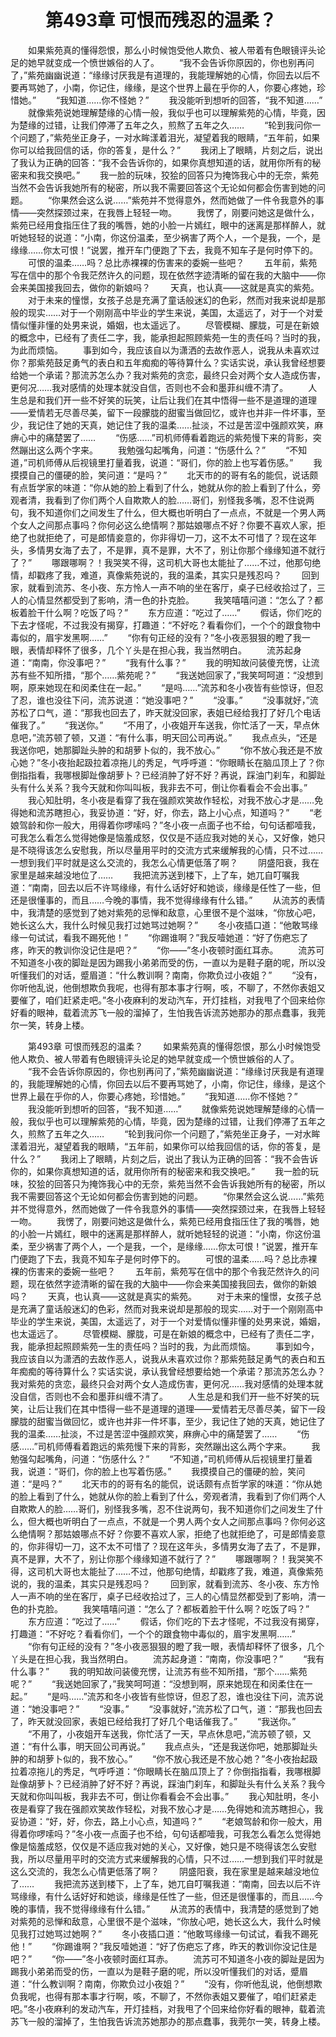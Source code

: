# 　　第493章 可恨而残忍的温柔？
　　如果紫苑真的懂得怨恨，那么小时候饱受他人欺负、被人带着有色眼镜评头论足的她早就变成一个愤世嫉俗的人了。
　　“我不会告诉你原因的，你也别再问了，”紫苑幽幽说道：“缘缘讨厌我是有道理的，我能理解她的心情，你回去以后不要再骂她了，小南，你记住，缘缘，是这个世界上最在乎你的人，你要心疼她，珍惜她。”
　　“我知道……你不怪她？”
　　我没能听到想听的回答，“我不知道……”
　　就像紫苑说她理解楚缘的心情一般，我似乎也可以理解紫苑的心情，毕竟，因为楚缘的过错，让我们停滞了五年之久，煎熬了五年之久……
　　“轮到我问你一个问题了，”紫苑坐正身子，一对水眸漾着泪光，凝望着我的眼睛，“五年前，如果你可以给我回信的话，你的答复，是什么？”
　　我闭上了眼睛，片刻之后，说出了我认为正确的回答：“我不会告诉你的，如果你真想知道的话，就用你所有的秘密来和我交换吧。”
　　我一脸的玩味，狡狯的回答只为掩饰我心中的无奈，紫苑当然不会告诉我她所有的秘密，所以我不需要回答这个无论如何都会伤害到她的问题。
　　“你果然会这么说……”紫苑并不觉得意外，然而她做了一件令我意外的事情——突然探颈过来，在我唇上轻轻一吻。
　　我愣了，刚要问她这是做什么，紫苑已经用食指压住了我的嘴唇，她的小脸一片嫣红，眼中的迷离是那样醉人，就听她轻轻的说道：“小南，你这份温柔，至少祸害了两个人，一个是我，一个，是缘缘……你太可恨！”说罢，推开车门便跑了下去，我竟不知车子是何时停下的。
　　可恨的温柔……吗？总比赤裸裸的伤害来的委婉一些吧？
　　五年前，紫苑写在信中的那个令我茫然许久的问题，现在依然字迹清晰的留在我的大脑中——你会来美国接我回去，做你的新娘吗？
　　天真，也认真——这就是真实的紫苑。
　　对于未来的憧憬，女孩子总是充满了童话般迷幻的色彩，然而对我来说却是那般的现实……对于一个刚刚高中毕业的学生来说，美国，太遥远了，对于一个对爱情似懂非懂的处男来说，婚姻，也太遥远了。
　　尽管模糊、朦胧，可是在新娘的概念中，已经有了责任二字，我，能承担起照顾紫苑一生的责任吗？当时的我，为此而烦恼。
　　事到如今，我应该自以为潇洒的去故作恶人，说我从未喜欢过你？那紫苑鼓足勇气的表白和五年痴痴的等待算什么？实话实说，承认我曾经想要给她一个承诺？那流苏怎么办？我对紫苑的贪恋，最终只会对两个女人造成伤害，更何况……我对感情的处理本就没自信，否则也不会和墨菲纠缠不清了。
　　人生总是和我们开一些不好笑的玩笑，让后让我们在其中悟得一些不是道理的道理——爱情若无尽善尽美，留下一段朦胧的甜蜜当做回忆，或许也并非一件坏事，至少，我记住了她的天真，她记住了我的温柔……扯淡，不过是苦涩中强颜欢笑，麻痹心中的痛楚罢了……
　　“伤感……”司机师傅看着跑远的紫苑慢下来的背影，突然蹦出这么两个字来。
　　我勉强勾起嘴角，问道：“伤感什么？”
　　“不知道，”司机师傅从后视镜里打量着我，说道：“哥们，你的脸上也写着伤感。”
　　我摸摸自己的僵硬的脸，笑问道：“是吗？”
　　北天市的的哥有名的能侃，说话颇有点哲学家的味道：“你从她的脸上看到了什么，她就从你的脸上看到了什么，旁观者清，我看到了你们两个人自欺欺人的脸……哥们，别怪我多嘴，忍不住说两句，我不知道你们之间发生了什么，但大概也听明白了一点点，不就是一个男人两个女人之间那点事吗？你何必这么绝情啊？那姑娘哪点不好？你要不喜欢人家，拒绝了也就拒绝了，可是郎情妾意的，你非得切一刀，这不太不可惜了？现在这年头，多情男女海了去了，不是罪，真不是罪，大不了，别让你那个缘缘知道不就行了？”
　　哪跟哪啊？！我哭笑不得，这司机大哥也太能扯了……不过，他那句绝情，却戳疼了我，难道，真像紫苑说的，我的温柔，其实只是残忍吗？
　　回到家，就看到流苏、冬小夜、东方怜人一声不响的坐在客厅，桌子已经收拾过了，三人的心情显然都受到了影响，清一色的扑克脸。
　　我笑嘻嘻问道：“怎么了？都板着脸干什么啊？吃饭了吗？”
　　东方应道：“吃过了……”
　　假话，你们吃的下去才怪呢，不过我没有揭穿，打趣道：“不好吃？看看你们，一个个的跟食物中毒似的，眉宇发黑啊……”
　　“你有句正经的没有？”冬小夜恶狠狠的瞪了我一眼，表情却释怀了很多，几个丫头是在担心我，我当然明白。
　　流苏起身道：“南南，你没事吧？”
　　“我有什么事？”
　　我的明知故问装傻充愣，让流苏有些不知所措，“那个……紫苑呢？”
　　“我送她回家了，”我笑呵呵道：“没想到啊，原来她现在和闵柔住在一起。”
　　“是吗……”流苏和冬小夜皆有些惊讶，但忍了忍，谁也没往下问，流苏说道：“她没事吧？”
　　“没事。”
　　“没事就好，”流苏松了口气，道：“那我也回去了，昨天就没回家，表姐已经给我打了好几个电话催我了。”
　　“我送你。”
　　“不用了，小夜姐开车送我，你忙活了一天，早点休息吧，”流苏顿了顿，又道：“有什么事，明天回公司再说。”
　　我点点头，“还是我送你吧，她那脚趾头肿的和胡萝卜似的，我不放心。”
　　“你不放心我还是不放心她？”冬小夜抬起趿拉着凉拖儿的秀足，气呼呼道：“你眼睛长在脑瓜顶上了？你倒指指看，我哪根脚趾像胡萝卜？已经消肿了好不好？再说，踩油门刹车，和脚趾头有什么关系？我今天就和你叫叫板，我非去不可，倒让你看看会不会出事。”
　　我心知肚明，冬小夜是看穿了我在强颜欢笑故作轻松，对我不放心才是……免得她和流苏瞎担心，我妥协道：“好，好，你去，路上小心点，知道吗？”
　　“老娘驾龄和你一般大，用得着你啰嗦吗？”冬小夜一点面子也不给，句句话都噎我，可我怎么看怎么觉得她像是恼羞成怒，仅仅是不适应我对她的关心，又好像，她只是不晓得该怎么安慰我，所以尽量用平时的交流方式来缓解我的心情，只不过……一想到我们平时就是这么交流的，我怎么心情更低落了啊？
　　阴盛阳衰，我在家里是越来越没地位了……
　　我把流苏送到楼下，上了车，她兀自叮嘱我道：“南南，回去以后不许骂缘缘，有什么话好好和她谈，缘缘是任性了一些，但还是很懂事的，而且……今晚的事情，我不觉得缘缘有什么错。”
　　从流苏的表情中，我清楚的感觉到了她对紫苑的忌惮和敌意，心里很不是个滋味，“你放心吧，她长这么大，我什么时候见我打过她骂过她啊？”
　　冬小夜插口道：“他敢骂缘缘一句试试，看我不踢死他！”
　　“你踢谁啊？”我反噎她道：“好了伤疤忘了疼，昨天的教训你没记住是吧？”
　　“你——”冬小夜顿时面红耳赤。
　　流苏可不知道冬小夜的脚趾是因为踢我小弟弟而受的伤，一直以为是鞋子磨的呢，所以没听懂我们的对话，蹙眉道：“什么教训啊？南南，你欺负过小夜姐？”
　　“没有，你听他乱说，他倒想欺负我呢，也得有那本事才行啊，咳，不聊了，不然你表姐又要催了，咱们赶紧走吧。”冬小夜麻利的发动汽车，开灯挂档，对我甩了个回来给你好看的眼神，载着流苏飞一般的溜掉了，生怕我告诉流苏她那办的那点蠢事，我莞尔一笑，转身上楼。

　　第493章 可恨而残忍的温柔？
　　如果紫苑真的懂得怨恨，那么小时候饱受他人欺负、被人带着有色眼镜评头论足的她早就变成一个愤世嫉俗的人了。
　　“我不会告诉你原因的，你也别再问了，”紫苑幽幽说道：“缘缘讨厌我是有道理的，我能理解她的心情，你回去以后不要再骂她了，小南，你记住，缘缘，是这个世界上最在乎你的人，你要心疼她，珍惜她。”
　　“我知道……你不怪她？”
　　我没能听到想听的回答，“我不知道……”
　　就像紫苑说她理解楚缘的心情一般，我似乎也可以理解紫苑的心情，毕竟，因为楚缘的过错，让我们停滞了五年之久，煎熬了五年之久……
　　“轮到我问你一个问题了，”紫苑坐正身子，一对水眸漾着泪光，凝望着我的眼睛，“五年前，如果你可以给我回信的话，你的答复，是什么？”
　　我闭上了眼睛，片刻之后，说出了我认为正确的回答：“我不会告诉你的，如果你真想知道的话，就用你所有的秘密来和我交换吧。”
　　我一脸的玩味，狡狯的回答只为掩饰我心中的无奈，紫苑当然不会告诉我她所有的秘密，所以我不需要回答这个无论如何都会伤害到她的问题。
　　“你果然会这么说……”紫苑并不觉得意外，然而她做了一件令我意外的事情——突然探颈过来，在我唇上轻轻一吻。
　　我愣了，刚要问她这是做什么，紫苑已经用食指压住了我的嘴唇，她的小脸一片嫣红，眼中的迷离是那样醉人，就听她轻轻的说道：“小南，你这份温柔，至少祸害了两个人，一个是我，一个，是缘缘……你太可恨！”说罢，推开车门便跑了下去，我竟不知车子是何时停下的。
　　可恨的温柔……吗？总比赤裸裸的伤害来的委婉一些吧？
　　五年前，紫苑写在信中的那个令我茫然许久的问题，现在依然字迹清晰的留在我的大脑中——你会来美国接我回去，做你的新娘吗？
　　天真，也认真——这就是真实的紫苑。
　　对于未来的憧憬，女孩子总是充满了童话般迷幻的色彩，然而对我来说却是那般的现实……对于一个刚刚高中毕业的学生来说，美国，太遥远了，对于一个对爱情似懂非懂的处男来说，婚姻，也太遥远了。
　　尽管模糊、朦胧，可是在新娘的概念中，已经有了责任二字，我，能承担起照顾紫苑一生的责任吗？当时的我，为此而烦恼。
　　事到如今，我应该自以为潇洒的去故作恶人，说我从未喜欢过你？那紫苑鼓足勇气的表白和五年痴痴的等待算什么？实话实说，承认我曾经想要给她一个承诺？那流苏怎么办？我对紫苑的贪恋，最终只会对两个女人造成伤害，更何况……我对感情的处理本就没自信，否则也不会和墨菲纠缠不清了。
　　人生总是和我们开一些不好笑的玩笑，让后让我们在其中悟得一些不是道理的道理——爱情若无尽善尽美，留下一段朦胧的甜蜜当做回忆，或许也并非一件坏事，至少，我记住了她的天真，她记住了我的温柔……扯淡，不过是苦涩中强颜欢笑，麻痹心中的痛楚罢了……
　　“伤感……”司机师傅看着跑远的紫苑慢下来的背影，突然蹦出这么两个字来。
　　我勉强勾起嘴角，问道：“伤感什么？”
　　“不知道，”司机师傅从后视镜里打量着我，说道：“哥们，你的脸上也写着伤感。”
　　我摸摸自己的僵硬的脸，笑问道：“是吗？”
　　北天市的的哥有名的能侃，说话颇有点哲学家的味道：“你从她的脸上看到了什么，她就从你的脸上看到了什么，旁观者清，我看到了你们两个人自欺欺人的脸……哥们，别怪我多嘴，忍不住说两句，我不知道你们之间发生了什么，但大概也听明白了一点点，不就是一个男人两个女人之间那点事吗？你何必这么绝情啊？那姑娘哪点不好？你要不喜欢人家，拒绝了也就拒绝了，可是郎情妾意的，你非得切一刀，这不太不可惜了？现在这年头，多情男女海了去了，不是罪，真不是罪，大不了，别让你那个缘缘知道不就行了？”
　　哪跟哪啊？！我哭笑不得，这司机大哥也太能扯了……不过，他那句绝情，却戳疼了我，难道，真像紫苑说的，我的温柔，其实只是残忍吗？
　　回到家，就看到流苏、冬小夜、东方怜人一声不响的坐在客厅，桌子已经收拾过了，三人的心情显然都受到了影响，清一色的扑克脸。
　　我笑嘻嘻问道：“怎么了？都板着脸干什么啊？吃饭了吗？”
　　东方应道：“吃过了……”
　　假话，你们吃的下去才怪呢，不过我没有揭穿，打趣道：“不好吃？看看你们，一个个的跟食物中毒似的，眉宇发黑啊……”
　　“你有句正经的没有？”冬小夜恶狠狠的瞪了我一眼，表情却释怀了很多，几个丫头是在担心我，我当然明白。
　　流苏起身道：“南南，你没事吧？”
　　“我有什么事？”
　　我的明知故问装傻充愣，让流苏有些不知所措，“那个……紫苑呢？”
　　“我送她回家了，”我笑呵呵道：“没想到啊，原来她现在和闵柔住在一起。”
　　“是吗……”流苏和冬小夜皆有些惊讶，但忍了忍，谁也没往下问，流苏说道：“她没事吧？”
　　“没事。”
　　“没事就好，”流苏松了口气，道：“那我也回去了，昨天就没回家，表姐已经给我打了好几个电话催我了。”
　　“我送你。”
　　“不用了，小夜姐开车送我，你忙活了一天，早点休息吧，”流苏顿了顿，又道：“有什么事，明天回公司再说。”
　　我点点头，“还是我送你吧，她那脚趾头肿的和胡萝卜似的，我不放心。”
　　“你不放心我还是不放心她？”冬小夜抬起趿拉着凉拖儿的秀足，气呼呼道：“你眼睛长在脑瓜顶上了？你倒指指看，我哪根脚趾像胡萝卜？已经消肿了好不好？再说，踩油门刹车，和脚趾头有什么关系？我今天就和你叫叫板，我非去不可，倒让你看看会不会出事。”
　　我心知肚明，冬小夜是看穿了我在强颜欢笑故作轻松，对我不放心才是……免得她和流苏瞎担心，我妥协道：“好，好，你去，路上小心点，知道吗？”
　　“老娘驾龄和你一般大，用得着你啰嗦吗？”冬小夜一点面子也不给，句句话都噎我，可我怎么看怎么觉得她像是恼羞成怒，仅仅是不适应我对她的关心，又好像，她只是不晓得该怎么安慰我，所以尽量用平时的交流方式来缓解我的心情，只不过……一想到我们平时就是这么交流的，我怎么心情更低落了啊？
　　阴盛阳衰，我在家里是越来越没地位了……
　　我把流苏送到楼下，上了车，她兀自叮嘱我道：“南南，回去以后不许骂缘缘，有什么话好好和她谈，缘缘是任性了一些，但还是很懂事的，而且……今晚的事情，我不觉得缘缘有什么错。”
　　从流苏的表情中，我清楚的感觉到了她对紫苑的忌惮和敌意，心里很不是个滋味，“你放心吧，她长这么大，我什么时候见我打过她骂过她啊？”
　　冬小夜插口道：“他敢骂缘缘一句试试，看我不踢死他！”
　　“你踢谁啊？”我反噎她道：“好了伤疤忘了疼，昨天的教训你没记住是吧？”
　　“你——”冬小夜顿时面红耳赤。
　　流苏可不知道冬小夜的脚趾是因为踢我小弟弟而受的伤，一直以为是鞋子磨的呢，所以没听懂我们的对话，蹙眉道：“什么教训啊？南南，你欺负过小夜姐？”
　　“没有，你听他乱说，他倒想欺负我呢，也得有那本事才行啊，咳，不聊了，不然你表姐又要催了，咱们赶紧走吧。”冬小夜麻利的发动汽车，开灯挂档，对我甩了个回来给你好看的眼神，载着流苏飞一般的溜掉了，生怕我告诉流苏她那办的那点蠢事，我莞尔一笑，转身上楼。
